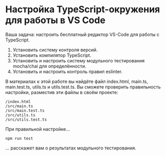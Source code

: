 # Настройка TypeScript-окружения для работы в VS Code

Ваша задача: настроить бесплатный редактор VS-Code для работы с TypeScript.

1. Установить систему контроля версий.
2. Установить компилятор TypeScript.
3. Установить и настроить систему модульного тестирования mocha/chai для определённости.
4. Установить и настроить контроль правил eslinter.

В материалах к этой работе вы найдёте файл index.html, main.ts, main.test.ts, utils.ts и utils.test.ts. Вы сможете проверить правильность настройки, разместив эти файлы в своём проекте:

```terminal
/index.html
/src/main.ts
/src/main.test.ts
/src/utils.ts
/src/utils.test.ts
```

При правильной настройке...

```terminal
npm run test 
```
... расскажет вам о результатах модульного тестирования.
